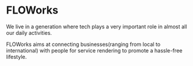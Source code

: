 # FLOWorks

We live in a generation where tech plays a very important role in almost all our daily activities. <br/>

FLOWorks aims at connecting businesses(ranging from local to international) with people for service rendering to promote a hassle-free lifestyle. <br/>


